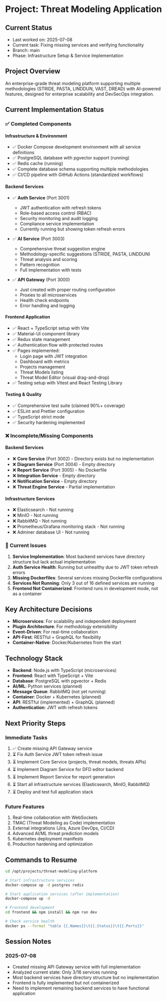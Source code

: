 # Project: Threat Modeling Application

## Current Status
- Last worked on: 2025-07-08
- Current task: Fixing missing services and verifying functionality
- Branch: main
- Phase: Infrastructure Setup & Service Implementation

## Project Overview
An enterprise-grade threat modeling platform supporting multiple methodologies (STRIDE, PASTA, LINDDUN, VAST, DREAD) with AI-powered features, designed for enterprise scalability and DevSecOps integration.

## Current Implementation Status

### ✅ Completed Components

#### Infrastructure & Environment
- ✅ Docker Compose development environment with all service definitions
- ✅ PostgreSQL database with pgvector support (running)
- ✅ Redis cache (running)
- ✅ Complete database schema supporting multiple methodologies
- ✅ CI/CD pipeline with GitHub Actions (standardized workflows)

#### Backend Services
- ✅ **Auth Service** (Port 3001)
  - JWT authentication with refresh tokens
  - Role-based access control (RBAC)
  - Security monitoring and audit logging
  - Compliance service implementation
  - Currently running but showing token refresh errors
  
- ✅ **AI Service** (Port 3003)
  - Comprehensive threat suggestion engine
  - Methodology-specific suggestions (STRIDE, PASTA, LINDDUN)
  - Threat analysis and scoring
  - Pattern recognition
  - Full implementation with tests

- ✅ **API Gateway** (Port 3000)
  - Just created with proper routing configuration
  - Proxies to all microservices
  - Health check endpoints
  - Error handling and logging

#### Frontend Application
- ✅ React + TypeScript setup with Vite
- ✅ Material-UI component library
- ✅ Redux state management
- ✅ Authentication flow with protected routes
- ✅ Pages implemented:
  - Login page with JWT integration
  - Dashboard with metrics
  - Projects management
  - Threat Models listing
  - Threat Model Editor (visual drag-and-drop)
- ✅ Testing setup with Vitest and React Testing Library

#### Testing & Quality
- ✅ Comprehensive test suite (claimed 90%+ coverage)
- ✅ ESLint and Prettier configuration
- ✅ TypeScript strict mode
- ✅ Security hardening implemented

### ❌ Incomplete/Missing Components

#### Backend Services
- ❌ **Core Service** (Port 3002) - Directory exists but no implementation
- ❌ **Diagram Service** (Port 3004) - Empty directory
- ❌ **Report Service** (Port 3005) - No Dockerfile
- ❌ **Integration Service** - Empty directory
- ❌ **Notification Service** - Empty directory
- ❌ **Threat Engine Service** - Partial implementation

#### Infrastructure Services
- ❌ Elasticsearch - Not running
- ❌ MinIO - Not running
- ❌ RabbitMQ - Not running
- ❌ Prometheus/Grafana monitoring stack - Not running
- ❌ Adminer database UI - Not running

### 🔧 Current Issues

1. **Service Implementation**: Most backend services have directory structure but lack actual implementation
2. **Auth Service Health**: Running but unhealthy due to JWT token refresh errors
3. **Missing Dockerfiles**: Several services missing Dockerfile configurations
4. **Services Not Running**: Only 3 out of 16 defined services are running
5. **Frontend Not Containerized**: Frontend runs in development mode, not as a container

## Key Architecture Decisions
- **Microservices**: For scalability and independent deployment
- **Plugin Architecture**: For methodology extensibility
- **Event-Driven**: For real-time collaboration
- **API-First**: RESTful + GraphQL for flexibility
- **Container-Native**: Docker/Kubernetes from the start

## Technology Stack
- **Backend**: Node.js with TypeScript (microservices)
- **Frontend**: React with TypeScript + Vite
- **Database**: PostgreSQL with pgvector + Redis
- **AI/ML**: Python services (planned)
- **Message Queue**: RabbitMQ (not yet running)
- **Container**: Docker + Kubernetes (planned)
- **API**: RESTful (implemented) + GraphQL (planned)
- **Authentication**: JWT with refresh tokens

## Next Priority Steps

### Immediate Tasks
1. ✅ Create missing API Gateway service
2. ⏳ Fix Auth Service JWT token refresh issue
3. ⏳ Implement Core Service (projects, threat models, threats APIs)
4. ⏳ Implement Diagram Service for DFD editor backend
5. ⏳ Implement Report Service for report generation
6. ⏳ Start all infrastructure services (Elasticsearch, MinIO, RabbitMQ)
7. ⏳ Deploy and test full application stack

### Future Features
1. Real-time collaboration with WebSockets
2. TMAC (Threat Modeling as Code) implementation
3. External integrations (Jira, Azure DevOps, CI/CD)
4. Advanced AI/ML threat prediction models
5. Kubernetes deployment manifests
6. Production hardening and optimization

## Commands to Resume
```bash
cd /opt/projects/threat-modeling-platform

# Start infrastructure services
docker-compose up -d postgres redis

# Start application services (after implementation)
docker-compose up -d

# Frontend development
cd frontend && npm install && npm run dev

# Check service health
docker ps --format "table {{.Names}}\t{{.Status}}\t{{.Ports}}"
```

## Session Notes

### 2025-07-08
- Created missing API Gateway service with full implementation
- Analyzed current state: Only 3/16 services running
- Most backend services have directory structure but no implementation
- Frontend is fully implemented but not containerized
- Need to implement remaining backend services to have functional application